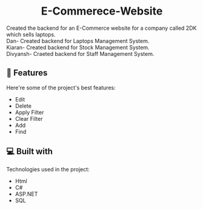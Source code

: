 <h1 align="center" id="title">E-Commerece-Website</h1>

<p id="description">Created the backend for an E-Commerce website for a company called 2DK which sells laptops.<br> Dan- Created backend for Laptops Management System.<br> Kiaran- Created backend for Stock Management System.<br> Divyansh- Craeted backend for Staff Management System.</p>

  
  
<h2>🧐 Features</h2>

Here're some of the project's best features:

*   Edit
*   Delete
*   Apply Filter
*   Clear Filter
*   Add
*   Find

  
  
<h2>💻 Built with</h2>

Technologies used in the project:

*   Html
*   C#
*   ASP.NET
*   SQL
